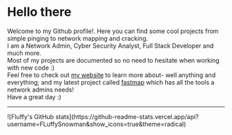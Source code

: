 # Hello there

Welcome to my Github profile!. Here you can find some cool projects from simple pinging to network mapping and cracking.<br>
I am a Network Admin, Cyber Security Analyst, Full Stack Developer and much more. <br>
Most of my projects are documented so no need to hesitate when working with new code :) <br>
Feel free to check out [my website](https://fluffysnowman.github.io) to learn more about- well anything and everything; and my latest project called [fastmap](https://github.com/FluffySnowman/fastmap) which has all the tools a network admins needs!
<br>
Have a great day :)
<hr>
![Fluffy's GitHub stats](https://github-readme-stats.vercel.app/api?username=FLuffySnowman&show_icons=true&theme=radical)
